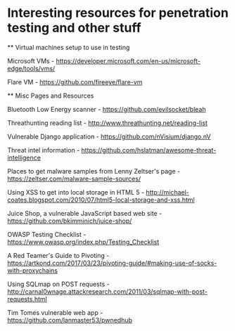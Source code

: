 # Interesting resources for penetration testing and other stuff

** Virtual machines setup to use in testing

Microsoft VMs - https://developer.microsoft.com/en-us/microsoft-edge/tools/vms/

Flare VM - https://github.com/fireeye/flare-vm

** Misc Pages and Resources

Bluetooth Low Energy scanner - https://github.com/evilsocket/bleah

Threathunting reading list - http://www.threathunting.net/reading-list

Vulnerable Django application - https://github.com/nVisium/django.nV

Threat intel information - https://github.com/hslatman/awesome-threat-intelligence

Places to get malware samples from Lenny Zeltser's page - https://zeltser.com/malware-sample-sources/

Using XSS to get into local storage in HTML 5 - http://michael-coates.blogspot.com/2010/07/html5-local-storage-and-xss.html

Juice Shop, a vulnerable JavaScript based web site - https://github.com/bkimminich/juice-shop/

OWASP Testing Checklist - https://www.owasp.org/index.php/Testing_Checklist

A Red Teamer's Guide to Pivoting - https://artkond.com/2017/03/23/pivoting-guide/#making-use-of-socks-with-proxychains

Using SQLmap on POST requests - http://carnal0wnage.attackresearch.com/2011/03/sqlmap-with-post-requests.html

Tim Tomes vulnerable web app - https://github.com/lanmaster53/pwnedhub

